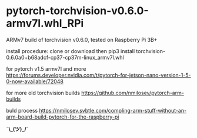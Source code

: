 # pytorch-torchvision-v0.6.0-armv7l.whl_RPi
ARMv7 build of torchvision v0.6.0, tested on Raspberry Pi 3B+

install procedure:
clone or download then
pip3 install torchvision-0.6.0a0+b68adcf-cp37-cp37m-linux_armv7l.whl

for pytorch v1.5 armv7l and more
https://forums.developer.nvidia.com/t/pytorch-for-jetson-nano-version-1-5-0-now-available/72048

for more old torchvision builds
https://github.com/nmilosev/pytorch-arm-builds

buld process
https://nmilosev.svbtle.com/compling-arm-stuff-without-an-arm-board-build-pytorch-for-the-raspberry-pi

**¯\\\_(ツ)_/¯**
